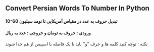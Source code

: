 ## Convert Persian Words To Number In Python

#### تبدیل حروف به عدد در مقیاس آمریکایی تا نومد سیلیون 60^10

#### ورودی : حروف به تومان و خروجی : عدد به ریال


نکته : توجه کنید کلمه ها و حرف "و" باید با یک فاصله یا اسپیس از هم جدا شوند